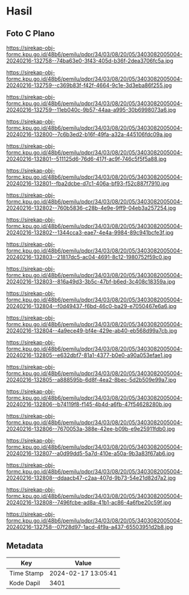 # Hasil

## Foto C Plano

https://sirekap-obj-formc.kpu.go.id/48b6/pemilu/pdpr/34/03/08/20/05/3403082005004-20240216-132758--74ba63e0-3f43-405d-b36f-2dea3706fc5a.jpg

https://sirekap-obj-formc.kpu.go.id/48b6/pemilu/pdpr/34/03/08/20/05/3403082005004-20240216-132759--c369b83f-f42f-4664-9c1e-3d3eba86f255.jpg

https://sirekap-obj-formc.kpu.go.id/48b6/pemilu/pdpr/34/03/08/20/05/3403082005004-20240216-132759--11eb040c-9b57-44aa-a995-30b6998073a6.jpg

https://sirekap-obj-formc.kpu.go.id/48b6/pemilu/pdpr/34/03/08/20/05/3403082005004-20240216-132800--7c6b3ed2-b16f-49fa-a32a-445106fdc09a.jpg

https://sirekap-obj-formc.kpu.go.id/48b6/pemilu/pdpr/34/03/08/20/05/3403082005004-20240216-132801--511125d6-76d6-417f-ac9f-746c5f5f5a88.jpg

https://sirekap-obj-formc.kpu.go.id/48b6/pemilu/pdpr/34/03/08/20/05/3403082005004-20240216-132801--fba2dcbe-d7c1-406a-bf93-f52c887f7910.jpg

https://sirekap-obj-formc.kpu.go.id/48b6/pemilu/pdpr/34/03/08/20/05/3403082005004-20240216-132802--760b5836-c28b-4e9e-9ff9-04eb3a257254.jpg

https://sirekap-obj-formc.kpu.go.id/48b6/pemilu/pdpr/34/03/08/20/05/3403082005004-20240216-132802--1344cca3-eae7-4e4a-9984-89c941bcfe3f.jpg

https://sirekap-obj-formc.kpu.go.id/48b6/pemilu/pdpr/34/03/08/20/05/3403082005004-20240216-132803--21817dc5-ac04-4691-8c12-1980752f59c0.jpg

https://sirekap-obj-formc.kpu.go.id/48b6/pemilu/pdpr/34/03/08/20/05/3403082005004-20240216-132803--816a49d3-3b5c-47bf-b6ed-3c408c18359a.jpg

https://sirekap-obj-formc.kpu.go.id/48b6/pemilu/pdpr/34/03/08/20/05/3403082005004-20240216-132804--f0d49437-f6bd-46c0-ba29-e7050467e6a6.jpg

https://sirekap-obj-formc.kpu.go.id/48b6/pemilu/pdpr/34/03/08/20/05/3403082005004-20240216-132804--4a9ece49-bf4e-429e-ab40-eb568d99a7cb.jpg

https://sirekap-obj-formc.kpu.go.id/48b6/pemilu/pdpr/34/03/08/20/05/3403082005004-20240216-132805--e632dbf7-81a1-4377-b0e0-a90a053efae1.jpg

https://sirekap-obj-formc.kpu.go.id/48b6/pemilu/pdpr/34/03/08/20/05/3403082005004-20240216-132805--a888595b-6d8f-4ea2-8bec-5d2b509e99a7.jpg

https://sirekap-obj-formc.kpu.go.id/48b6/pemilu/pdpr/34/03/08/20/05/3403082005004-20240216-132806--b74119f8-f145-4b4d-a6fb-47f54628280b.jpg

https://sirekap-obj-formc.kpu.go.id/48b6/pemilu/pdpr/34/03/08/20/05/3403082005004-20240216-132806--7670053a-388e-42ee-b09b-e9e25911fdb0.jpg

https://sirekap-obj-formc.kpu.go.id/48b6/pemilu/pdpr/34/03/08/20/05/3403082005004-20240216-132807--a0d99dd5-5a7d-410e-a50a-9b3a83f67ab6.jpg

https://sirekap-obj-formc.kpu.go.id/48b6/pemilu/pdpr/34/03/08/20/05/3403082005004-20240216-132808--ddaacb47-c2aa-407d-9b73-54e21d82d7a2.jpg

https://sirekap-obj-formc.kpu.go.id/48b6/pemilu/pdpr/34/03/08/20/05/3403082005004-20240216-132808--7496fcbe-ad8a-41b1-ac86-4a6fbe20c59f.jpg

https://sirekap-obj-formc.kpu.go.id/48b6/pemilu/pdpr/34/03/08/20/05/3403082005004-20240216-132758--07f28d97-1acd-4f9a-a437-65503951d2b8.jpg


## Metadata

| Key        | Value               |
| ---------- | ------------------- |
| Time Stamp | 2024-02-17 13:05:41 |
| Kode Dapil | 3401                |



